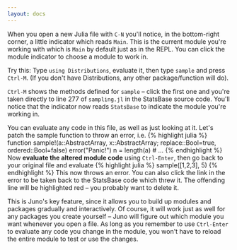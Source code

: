 ```yaml
---
layout: docs
---
```

When you open a new Julia file with `C-N` you'll notice, in the bottom-right corner, a little indicator which reads `Main`. This is the current module you're working with which is `Main` by default just as in the REPL. You can click the module indicator to choose a module to work in.

Try this: Type `using Distributions`, evaluate it, then type `sample` and press `Ctrl-M`. (If you don't have Distributions, any other package/function will do).

`Ctrl-M` shows the methods defined for `sample` – click the first one and you're taken directly to line 277 of `sampling.jl` in the StatsBase source code. You'll notice that the indicator now reads `StatsBase` to indicate the module you're working in.

You can evaluate any code in this file, as well as just looking at it. Let's patch the sample function to throw an error, i.e.
{% highlight julia %}
function sample!(a::AbstractArray, x::AbstractArray; replace::Bool=true, ordered::Bool=false)
    error("Panic!")
    n = length(a)
    # ...
{% endhighlight %}
Now **evaluate the altered module code** using `Ctrl-Enter`, then go back to your original file and evaluate
{% highlight julia %}
sample([1,2,3], 5)
{% endhighlight %}
This now throws an error. You can also click the link in the error to be taken back to the StatsBase code which threw it. The offending line will be highlighted red – you probably want to delete it.

This is Juno's key feature, since it allows you to build up modules and packages gradually and interactively. Of course, it will work just as well for any packages you create yourself – Juno will figure out which module you want whenever you open a file. As long as you remember to use `Ctrl-Enter` to evaluate any code you change in the module, you won't have to reload the entire module to test or use the changes.
